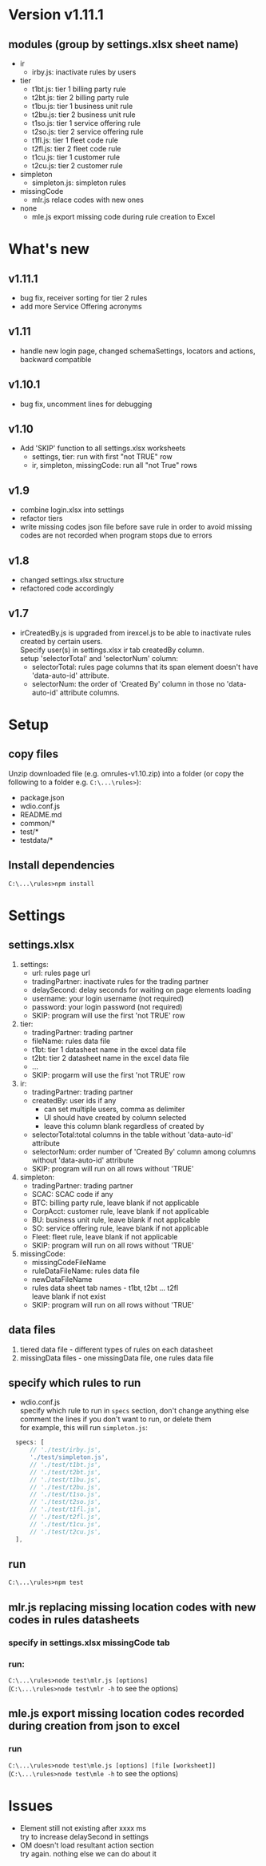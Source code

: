 # Version v1.11.1
## modules (group by settings.xlsx sheet name)
  - ir  
    - irby.js: inactivate rules by users  
  - tier  
    - t1bt.js: tier 1 billing party rule  
    - t2bt.js: tier 2 billing party rule  
    - t1bu.js: tier 1 business unit rule  
    - t2bu.js: tier 2 business unit rule  
    - t1so.js: tier 1 service offering rule  
    - t2so.js: tier 2 service offering rule  
    - t1fl.js: tier 1 fleet code rule  
    - t2fl.js: tier 2 fleet code rule  
    - t1cu.js: tier 1 customer rule
    - t2cu.js: tier 2 customer rule
  - simpleton  
    - simpleton.js: simpleton rules  
  - missingCode  
    - mlr.js relace codes with new ones  
  - none
    - mle.js export missing code during rule creation to Excel

# What's new
## v1.11.1
  - bug fix, receiver sorting for tier 2 rules  
  - add more Service Offering acronyms  
## v1.11
  - handle new login page, changed schemaSettings, locators and actions, backward compatible
## v1.10.1
  - bug fix, uncomment lines for debugging
## v1.10
  - Add 'SKIP' function to all settings.xlsx worksheets
    - settings, tier: run with first "not TRUE" row
    - ir, simpleton, missingCode: run all "not True" rows
## v1.9
  - combine login.xlsx into settings
  - refactor tiers
  - write missing codes json file before save rule in order to avoid missing codes are not recorded when program stops due to errors
## v1.8
  - changed settings.xlsx structure
  - refactored code accordingly
## v1.7
  - irCreatedBy.js is upgraded from irexcel.js to be able to inactivate rules created by certain users.  
    Specify user(s) in settings.xlsx ir tab createdBy column.  
    setup 'selectorTotal' and 'selectorNum' column:  
    - selectorTotal: rules page columns that its span element doesn't have 'data-auto-id' attribute.
    - selectorNum: the order of 'Created By' column in those no 'data-auto-id' attribute columns.
# Setup

## copy files
Unzip downloaded file (e.g. omrules-v1.10.zip) into a folder
(or copy the following to a folder e.g. `C:\...\rules>`):
  - package.json
  - wdio.conf.js
  - README.md
  - common/*
  - test/*
  - testdata/*

## Install dependencies
`C:\...\rules>npm install`

# Settings
## settings.xlsx
1. settings:
    - url: rules page url  
    - tradingPartner: inactivate rules for the trading partner 
    - delaySecond: delay seconds for waiting on page elements loading 
    - username: your login username (not required)
    - password: your login password (not required)
    - SKIP: program will use the first 'not TRUE' row
2. tier:  
    - tradingPartner: trading partner
    - fileName: rules data file  
    - t1bt: tier 1 datasheet name in the excel data file  
    - t2bt: tier 2 datasheet name in the excel data file  
    - ...  
    - SKIP: progarm will use the first 'not TRUE' row
3. ir:  
    - tradingPartner: trading partner
    - createdBy: user ids if any  
      - can set multiple users, comma as delimiter  
      - UI should have created by column selected  
      - leave this column blank regardless of created by  
    - selectorTotal:total columns in the table without 'data-auto-id' attribute
    - selectorNum: order number of 'Created By' column among columns without 'data-auto-id' attribute
    - SKIP: program will run on all rows without 'TRUE'
3. simpleton:
    - tradingPartner: trading partner  
    - SCAC: SCAC code if any
    - BTC: billing party rule, leave blank if not applicable
    - CorpAcct: customer rule, leave blank if not applicable
    - BU: business unit rule, leave blank if not applicable
    - SO: service offering rule, leave blank if not applicable
    - Fleet: fleet rule, leave blank if not applicable
    - SKIP: program will run on all rows without 'TRUE'
4. missingCode:  
    - missingCodeFileName  
    - ruleDataFileName: rules data file  
    - newDataFileName  
    - rules data sheet tab names - t1bt, t2bt ... t2fl  
      leave blank if not exist  
    - SKIP: program will run on all rows without 'TRUE'
## data files  
1. tiered data file - different types of rules on each datasheet  
2. missingData files - one missingData file, one rules data file  
## specify which rules to run
*  wdio.conf.js  
  specify which rule to run in `specs` section, don't change anything else    
  comment the lines if you don't want to run, or delete them  
  for example, this will run `simpleton.js`:
```javascript
  specs: [
      // './test/irby.js',
      './test/simpleton.js',
      // './test/t1bt.js',
      // './test/t2bt.js',
      // './test/t1bu.js',
      // './test/t2bu.js',
      // './test/t1so.js',
      // './test/t2so.js',
      // './test/t1fl.js',
      // './test/t2fl.js',
      // './test/t1cu.js',
      // './test/t2cu.js',        
  ],
```
## run
`C:\...\rules>npm test`  

## mlr.js replacing missing location codes with new codes in rules datasheets
### specify in settings.xlsx missingCode tab
### run:
`C:\...\rules>node test\mlr.js [options] `  
(`C:\...\rules>node test\mlr -h` to see the options)

## mle.js export missing location codes recorded during creation from json to excel
### run
`C:\...\rules>node test\mle.js [options] [file [worksheet]]`  
(`C:\...\rules>node test\mle -h` to see the options)

# Issues
- Element still not existing after xxxx ms  
  try to increase delaySecond in settings
- OM doesn't load resultant action section  
  try again. nothing else we can do about it